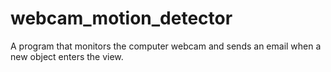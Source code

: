 # webcam_motion_detector
 A program that monitors the computer webcam and sends an email when a new object enters the view.
